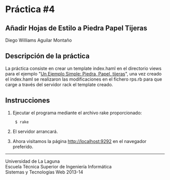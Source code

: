 Práctica #4
=========== 

Añadir Hojas de Estilo a Piedra Papel Tijeras
---------------------------------------------

Diego Williams Aguilar Montaño

Descripción de la práctica
--------------------------
La práctica consiste en crear un template index.haml en el directorio views para el ejemplo "[Un Ejemplo Simple: Piedra, Papel, tijeras](http://nereida.deioc.ull.es/~lpp/perlexamples/node353.html)", una vez creado el index.haml se realizaron las modificaciones en el fichero rps.rb para que carge a través del servidor rack el template creado.


Instrucciones
-------------

1. Ejecutar el programa mediante el archivo rake proporcionado:

        $ rake

2. El servidor arrancará.
3. Ahora visitamos la página [http://localhost:9292](http://localhost:9292) en el navegador preferido.  

---

Universidad de La Laguna  
Escuela Técnica Superior de Ingeniería Informática  
Sistemas y Tecnologías Web 2013-14